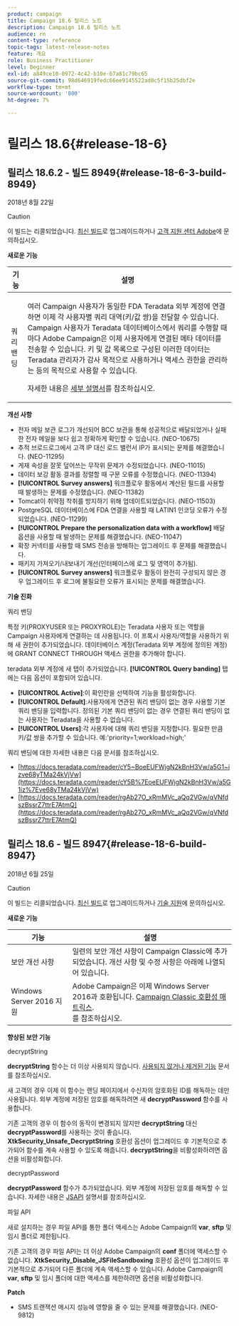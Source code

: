 ```yaml
---
product: campaign
title: Campaign 18.6 릴리스 노트
description: Campaign 18.6 릴리스 노트
audience: rn
content-type: reference
topic-tags: latest-release-notes
feature: 개요
role: Business Practitioner
level: Beginner
exl-id: a849ce10-0972-4c42-b10e-67a81c79bc65
source-git-commit: 98d646919fedc66ee9145522ad0c5f15b25dbf2e
workflow-type: tm+mt
source-wordcount: '800'
ht-degree: 7%

---
```


# 릴리스 18.6{#release-18-6}

## 릴리스 18.6.2 - 빌드 8949{#release-18-6-3-build-8949}

2018년 8월 22일

>[!CAUTION]
>
>이 빌드는 리콜되었습니다. [최신 빌드](../../production/using/build-upgrade.md)로 업그레이드하거나 [고객 지원 센터 Adobe](https://helpx.adobe.com/kr/enterprise/admin-guide.html/enterprise/using/support-for-experience-cloud.ug.html)에 문의하십시오.

**새로운 기능**

<table> 
 <thead> 
  <tr> 
   <th> 기능<br /> </th> 
   <th> 설명<br /> </th> 
  </tr> 
 </thead> 
 <tbody> 
  <tr> 
   <td> 쿼리 밴딩<br /> </td> 
   <td> <p>여러 Campaign 사용자가 동일한 FDA Teradata 외부 계정에 연결하면 이제 각 사용자별 쿼리 대역(키/값 쌍)을 전달할 수 있습니다. Campaign 사용자가 Teradata 데이터베이스에서 쿼리를 수행할 때마다 Adobe Campaign은 이제 사용자에게 연결된 메타 데이터를 전송할 수 있습니다. 키 및 값 목록으로 구성된 이러한 데이터는 Teradata 관리자가 감사 목적으로 사용하거나 액세스 권한을 관리하는 등의 목적으로 사용할 수 있습니다.</p><p>자세한 내용은 <a href="../../installation/using/external-accounts.md">세부 설명서</a>를 참조하십시오.</p> </td>
  </tr> 
 </tbody> 
</table>

**개선 사항**

* 전자 메일 보관 로그가 개선되어 BCC 보관을 통해 성공적으로 배달되었거나 실패한 전자 메일을 보다 쉽고 정확하게 확인할 수 있습니다. (NEO-10675)
* 추적 브로드로그에서 고객 IP 대신 로드 밸런서 IP가 표시되는 문제를 해결했습니다. (NEO-11295)
* 게재 속성을 잘못 덮어쓰는 무작위 문제가 수정되었습니다. (NEO-11015)
* 데이터 보강 활동 결과를 정렬할 때 구문 오류를 수정했습니다. (NEO-11394)
* **[!UICONTROL Survey answers]** 워크플로우 활동에서 계산된 필드를 사용할 때 발생하는 문제를 수정했습니다. (NEO-11382)
* Tomcat이 취약점 착취를 방지하기 위해 업데이트되었습니다. (NEO-11503)
* PostgreSQL 데이터베이스에 FDA 연결을 사용할 때 LATIN1 인코딩 오류가 수정되었습니다. (NEO-11299)
* **[!UICONTROL Prepare the personalization data with a workflow]** 배달 옵션을 사용할 때 발생하는 문제를 해결했습니다. (NEO-11047)
* 확장 커넥터를 사용할 때 SMS 전송을 방해하는 업그레이드 후 문제를 해결했습니다.
* 패키지 가져오기/내보내기 개선(인터페이스에 로그 및 영역이 추가됨).
* **[!UICONTROL Survey answers]** 워크플로우 활동이 완전히 구성되지 않은 경우 업그레이드 후 로그에 불필요한 오류가 표시되는 문제를 해결했습니다.

**기술 진화**

쿼리 밴딩

특정 키(PROXYUSER 또는 PROXYROLE)는 Teradata 사용자 또는 역할을 Campaign 사용자에게 연결하는 데 사용됩니다. 이 프록시 사용자/역할을 사용하기 위해 새 권한이 추가되었습니다. 데이터베이스 계정(Teradata 외부 계정에 정의된 계정)에 GRANT CONNECT THROUGH 액세스 권한을 추가해야 합니다.

teradata 외부 계정에 새 탭이 추가되었습니다. **[!UICONTROL Query banding]** 탭에는 다음 옵션이 포함되어 있습니다.

* **[!UICONTROL Active]**:이 확인란을 선택하여 기능을 활성화합니다.
* **[!UICONTROL Default]**:사용자에게 연관된 쿼리 밴딩이 없는 경우 사용할 기본 쿼리 밴딩을 입력합니다. 정의된 기본 쿼리 밴딩이 없는 경우 연결된 쿼리 밴딩이 없는 사용자는 Teradata을 사용할 수 없습니다.
* **[!UICONTROL Users]**:각 사용자에 대해 쿼리 밴딩을 지정합니다. 필요한 만큼 키/값 쌍을 추가할 수 있습니다. 예:&#39;priority=1;workload=high;&#39;

쿼리 밴딩에 대한 자세한 내용은 다음 문서를 참조하십시오.

* [https://docs.teradata.com/reader/cY5~BoeEUFWjgN2kBnH3Vw/a5G1~izve68yTMa24kVjVw](https://docs.teradata.com/reader/cY5B%7EoeEUFWjgN2kBnH3Vw/a5G1iz%7Eve68yTMa24kVjVw)
* [https://docs.teradata.com/reader/rgAb27O_xRmMVc_aQq2VGw/qVNfdszBssrZ7ttrE7AtmQ](https://docs.teradata.com/reader/rgAb27O_xRmMVc_aQq2VGw/qVNfdszBssrZ7ttrE7AtmQ)

## 릴리스 18.6 - 빌드 8947{#release-18-6-build-8947}

2018년 6월 25일

>[!CAUTION]
>
>이 빌드는 리콜되었습니다. [최신 빌드](../../production/using/build-upgrade.md)로 업그레이드하거나 [기술 지원](https://helpx.adobe.com/enterprise/admin-guide.html/enterprise/using/support-for-experience-cloud.ug.html)에 문의하십시오.

**새로운 기능**

<table> 
 <thead> 
  <tr> 
   <th> 기능<br /> </th> 
   <th> 설명<br /> </th> 
  </tr> 
 </thead> 
 <tbody> 
  <tr> 
   <td> 보안 개선 사항<br /> </td> 
   <td> 일련의 보안 개선 사항이 Campaign Classic에 추가되었습니다. 개선 사항 및 수정 사항은 아래에 나열되어 있습니다.<br /> </td> 
  </tr> 
  <tr> 
   <td> Windows Server 2016 지원<br /> </td> 
   <td> Adobe Campaign은 이제 Windows Server 2016과 호환됩니다. <a href="https://helpx.adobe.com/campaign/kb/compatibility-matrix.html">Campaign Classic 호환성 매트릭스</a>.<br /> 를 참조하십시오. </td> 
  </tr> 
 </tbody> 
</table>

**향상된 보안 기능**

decryptString

**decryptString** 함수는 더 이상 사용되지 않습니다. [사용되지 않거나 제거된 기능](https://helpx.adobe.com/kr/campaign/kb/deprecated-and-removed-features.html) 문서를 참조하십시오.

새 고객의 경우 이제 이 함수는 랜딩 페이지에서 수신자의 암호화된 ID를 해독하는 데만 사용됩니다. 외부 계정에 저장된 암호를 해독하려면 새 **decryptPassword** 함수를 사용합니다.

기존 고객의 경우 이 함수의 동작이 변경되지 않지만 **decryptString** 대신 **decryptPassword**&#x200B;를 사용하는 것이 좋습니다. **XtkSecurity_Unsafe_DecryptString** 호환성 옵션이 업그레이드 후 기본적으로 추가되어 함수를 계속 사용할 수 있도록 해줍니다. **decryptString**&#x200B;을 비활성화하려면 옵션을 비활성화합니다.

decryptPassword

**decryptPassword** 함수가 추가되었습니다. 외부 계정에 저장된 암호를 해독할 수 있습니다. 자세한 내용은 [JSAPI](https://helpx.adobe.com/kr/campaign/kb/compatibility-matrix.html) 설명서를 참조하십시오.

파일 API

새로 설치하는 경우 파일 API를 통한 폴더 액세스는 Adobe Campaign의 **var**, **sftp** 및 임시 폴더로 제한됩니다.

기존 고객의 경우 파일 API는 더 이상 Adobe Campaign의 **conf** 폴더에 액세스할 수 없습니다. **XtkSecurity_Disable_JSFileSandboxing** 호환성 옵션이 업그레이드 후 기본적으로 추가되어 다른 폴더에 계속 액세스할 수 있습니다. Adobe Campaign의 **var**, **sftp** 및 임시 폴더에 대한 액세스를 제한하려면 옵션을 비활성화합니다.

**Patch**

* SMS 트랜잭션 메시지 성능에 영향을 줄 수 있는 문제를 해결했습니다. (NEO-9812)
